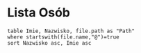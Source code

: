 # Lista Osób

```dataview
table Imie, Nazwisko, file.path as "Path"
where startswith(file.name,"@")=true
sort Nazwisko asc, Imie asc
```
